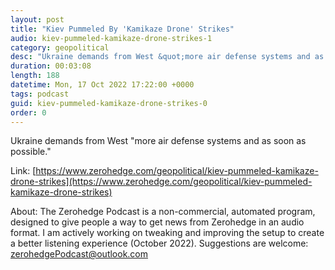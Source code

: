 ```yaml
---
layout: post
title: "Kiev Pummeled By 'Kamikaze Drone' Strikes"
audio: kiev-pummeled-kamikaze-drone-strikes-1
category: geopolitical
desc: "Ukraine demands from West &quot;more air defense systems and as soon as possible.&quot;"
duration: 00:03:08
length: 188
datetime: Mon, 17 Oct 2022 17:22:00 +0000
tags: podcast
guid: kiev-pummeled-kamikaze-drone-strikes-0
order: 0
---
```

Ukraine demands from West &quot;more air defense systems and as soon as possible.&quot;

Link: [https://www.zerohedge.com/geopolitical/kiev-pummeled-kamikaze-drone-strikes](https://www.zerohedge.com/geopolitical/kiev-pummeled-kamikaze-drone-strikes)

About: The Zerohedge Podcast is a non-commercial, automated program, designed to give people a way to get news from Zerohedge in an audio format.  I am actively working on tweaking and improving the setup to create a better listening experience (October 2022).  Suggestions are welcome: [zerohedgePodcast@outlook.com](mailto:zerohedgePodcast@outlook.com)